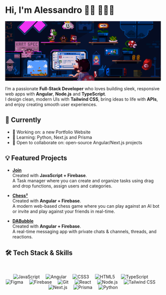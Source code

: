 # Hi, I'm Alessandro 👋🏽 👨🏽‍💻

![My looping gif](https://github.com/alessandro-arg/assets/blob/main/github.gif)

I’m a passionate **Full-Stack Developer** who loves building sleek, responsive web apps with **Angular**, **Node.js** and **TypeScript**.  
I design clean, modern UIs with **Tailwind CSS**, bring ideas to life with **APIs**, and enjoy creating smooth user experiences. 

## 🚀 Currently
- 🔭 Working on: a new Portfolio Website
- 🌱 Learning: Python, Next.js and Prisma  
- 👯 Open to collaborate on: open-source Angular/Next.js projects  

## 💡 Featured Projects

- [**Join**](https://github.com/alessandro-arg/join) <br/>
  Created with **JavaScript + Firebase**. <br/>
  A Task manager where you can create and organize tasks using drag and drop functions, assign users and categories.

- [**Chess²**](https://github.com/alessandro-arg/chess) <br/>
  Created with **Angular + Firebase**. <br/>
  A modern web-based chess game where you can play against an AI bot or invite and play against your friends in real-time.

- [**DABubble**](https://github.com/alessandro-arg/da-bubble) <br/>
  Created with **Angular + Firebase**. <br/>
  A real-time messaging app with private chats & channels, threads, and reactions.   

## 🛠️ Tech Stack & Skills

<br>

<p align="center">
  <img src="https://cdn.jsdelivr.net/gh/devicons/devicon/icons/javascript/javascript-original.svg" width="40" alt="JavaScript"/>
  &nbsp;&nbsp;&nbsp;
  <img src="https://cdn.jsdelivr.net/gh/devicons/devicon@latest/icons/angularjs/angularjs-plain.svg" width="40" alt="Angular"/>
  &nbsp;&nbsp;&nbsp;
  <img src="https://cdn.jsdelivr.net/gh/devicons/devicon@latest/icons/css3/css3-plain.svg" width="40" alt="CSS3"/>
  &nbsp;&nbsp;&nbsp;
  <img src="https://cdn.jsdelivr.net/gh/devicons/devicon@latest/icons/html5/html5-plain.svg" width="40" alt="HTML5"/>
  &nbsp;&nbsp;&nbsp;
  <img src="https://cdn.jsdelivr.net/gh/devicons/devicon/icons/typescript/typescript-original.svg" width="40" alt="TypeScript"/>
  &nbsp;&nbsp;&nbsp;
  <img src="https://cdn.jsdelivr.net/gh/devicons/devicon@latest/icons/figma/figma-original.svg" width="40" alt="Figma"/>
  &nbsp;&nbsp;&nbsp;
  <img src="https://cdn.jsdelivr.net/gh/devicons/devicon/icons/firebase/firebase-plain.svg" width="40" alt="Firebase"/>
  &nbsp;&nbsp;&nbsp;
  <img src="https://cdn.jsdelivr.net/gh/devicons/devicon/icons/git/git-original.svg" width="40" alt="Git"/>
  &nbsp;&nbsp;&nbsp;
  <img src="https://cdn.jsdelivr.net/gh/devicons/devicon@latest/icons/react/react-original.svg" width="40" alt="React"/>
  &nbsp;&nbsp;&nbsp;
  <img src="https://cdn.jsdelivr.net/gh/devicons/devicon/icons/nodejs/nodejs-original.svg" width="40" alt="Node.js"/>
  &nbsp;&nbsp;&nbsp;
  <img src="https://cdn.jsdelivr.net/gh/devicons/devicon@latest/icons/tailwindcss/tailwindcss-original.svg" width="40" alt="Tailwind CSS"/>
  &nbsp;&nbsp;&nbsp;
  <img src="https://cdn.jsdelivr.net/gh/devicons/devicon@latest/icons/nextjs/nextjs-original.svg" width="40" alt="Next.js"/>
  &nbsp;&nbsp;&nbsp;
  <img src="https://cdn.jsdelivr.net/gh/devicons/devicon@latest/icons/prisma/prisma-original.svg" width="40" alt="Prisma"/>
   &nbsp;&nbsp;&nbsp;
  <img src="https://cdn.jsdelivr.net/gh/devicons/devicon@latest/icons/python/python-original.svg" width="40" alt="Python"/>
</p>

      
